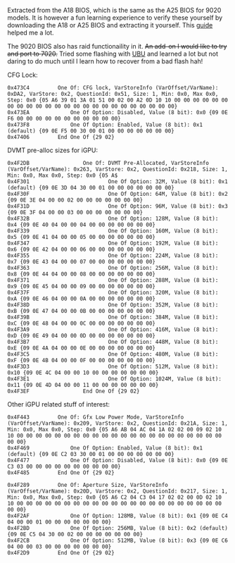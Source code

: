 Extracted from the A18 BIOS, which is the same as the A25 BIOS for 9020 models. It is however a fun learning experience to verify these yourself by downloading the A18 or A25 BIOS and extracting it yourself. This [guide](https://github.com/JimLee1996/Hackintosh_OptiPlex_9020) helped me a lot.

The 9020 BIOS also has raid functionaility in it. ~~An add-on I would like to try and port to 7020.~~ Tried some flashing with [UBU](https://www.win-raid.com/t154f16-Tool-Guide-News-quot-UEFI-BIOS-Updater-quot-UBU.html) and learned a lot but not daring to do much until I learn how to recover from a bad flash hah!

CFG Lock:

```
0x473C4 		One Of: CFG lock, VarStoreInfo (VarOffset/VarName): 0xDA2, VarStore: 0x2, QuestionId: 0x51, Size: 1, Min: 0x0, Max 0x0, Step: 0x0 {05 A6 39 01 3A 01 51 00 02 00 A2 0D 10 10 00 00 00 00 00 00 00 00 00 00 00 00 00 00 00 00 00 00 00 00 00 00 00 00}
0x473EA 			One Of Option: Disabled, Value (8 bit): 0x0 {09 0E F6 00 00 00 00 00 00 00 00 00 00 00}
0x473F8 			One Of Option: Enabled, Value (8 bit): 0x1 (default) {09 0E F5 00 30 00 01 00 00 00 00 00 00 00}
0x47406 		End One Of {29 02}
```

DVMT pre-alloc sizes for iGPU:

```
0x4F2DB                 One Of: DVMT Pre-Allocated, VarStoreInfo (VarOffset/VarName): 0x263, VarStore: 0x2, QuestionId: 0x218, Size: 1, Min: 0x0, Max 0x0, Step: 0x0 {05 A$
0x4F301                         One Of Option: 32M, Value (8 bit): 0x1 (default) {09 0E 3D 04 30 00 01 00 00 00 00 00 00 00}
0x4F30F                         One Of Option: 64M, Value (8 bit): 0x2 {09 0E 3E 04 00 00 02 00 00 00 00 00 00 00}
0x4F31D                         One Of Option: 96M, Value (8 bit): 0x3 {09 0E 3F 04 00 00 03 00 00 00 00 00 00 00}
0x4F32B                         One Of Option: 128M, Value (8 bit): 0x4 {09 0E 40 04 00 00 04 00 00 00 00 00 00 00}
0x4F339                         One Of Option: 160M, Value (8 bit): 0x5 {09 0E 41 04 00 00 05 00 00 00 00 00 00 00}
0x4F347                         One Of Option: 192M, Value (8 bit): 0x6 {09 0E 42 04 00 00 06 00 00 00 00 00 00 00}
0x4F355                         One Of Option: 224M, Value (8 bit): 0x7 {09 0E 43 04 00 00 07 00 00 00 00 00 00 00}
0x4F363                         One Of Option: 256M, Value (8 bit): 0x8 {09 0E 44 04 00 00 08 00 00 00 00 00 00 00}
0x4F371                         One Of Option: 288M, Value (8 bit): 0x9 {09 0E 45 04 00 00 09 00 00 00 00 00 00 00}
0x4F37F                         One Of Option: 320M, Value (8 bit): 0xA {09 0E 46 04 00 00 0A 00 00 00 00 00 00 00}
0x4F38D                         One Of Option: 352M, Value (8 bit): 0xB {09 0E 47 04 00 00 0B 00 00 00 00 00 00 00}
0x4F39B                         One Of Option: 384M, Value (8 bit): 0xC {09 0E 48 04 00 00 0C 00 00 00 00 00 00 00}
0x4F3A9                         One Of Option: 416M, Value (8 bit): 0xD {09 0E 49 04 00 00 0D 00 00 00 00 00 00 00}
0x4F3B7                         One Of Option: 448M, Value (8 bit): 0xE {09 0E 4A 04 00 00 0E 00 00 00 00 00 00 00}
0x4F3C5                         One Of Option: 480M, Value (8 bit): 0xF {09 0E 4B 04 00 00 0F 00 00 00 00 00 00 00}
0x4F3D3                         One Of Option: 512M, Value (8 bit): 0x10 {09 0E 4C 04 00 00 10 00 00 00 00 00 00 00}
0x4F3E1                         One Of Option: 1024M, Value (8 bit): 0x11 {09 0E 4D 04 00 00 11 00 00 00 00 00 00 00}
0x4F3EF                 End One Of {29 02}
```

Other iGPU related stuff of interest:

```
0x4F443 		One Of: Gfx Low Power Mode, VarStoreInfo (VarOffset/VarName): 0x209, VarStore: 0x2, QuestionId: 0x21A, Size: 1, Min: 0x0, Max 0x0, Step: 0x0 {05 A6 AB 04 AC 04 1A 02 02 00 09 02 10 10 00 00 00 00 00 00 00 00 00 00 00 00 00 00 00 00 00 00 00 00 00 00 00 00}
0x4F469 			One Of Option: Enabled, Value (8 bit): 0x1 (default) {09 0E C2 03 30 00 01 00 00 00 00 00 00 00}
0x4F477 			One Of Option: Disabled, Value (8 bit): 0x0 {09 0E C3 03 00 00 00 00 00 00 00 00 00 00}
0x4F485 		End One Of {29 02}
```

```
0x4F289 		One Of: Aperture Size, VarStoreInfo (VarOffset/VarName): 0x20D, VarStore: 0x2, QuestionId: 0x217, Size: 1, Min: 0x0, Max 0x0, Step: 0x0 {05 A6 C2 04 C3 04 17 02 02 00 0D 02 10 10 00 00 00 00 00 00 00 00 00 00 00 00 00 00 00 00 00 00 00 00 00 00 00 00}
0x4F2AF 			One Of Option: 128MB, Value (8 bit): 0x1 {09 0E C4 04 00 00 01 00 00 00 00 00 00 00}
0x4F2BD 			One Of Option: 256MB, Value (8 bit): 0x2 (default) {09 0E C5 04 30 00 02 00 00 00 00 00 00 00}
0x4F2CB 			One Of Option: 512MB, Value (8 bit): 0x3 {09 0E C6 04 00 00 03 00 00 00 00 00 00 00}
0x4F2D9 		End One Of {29 02}
```

